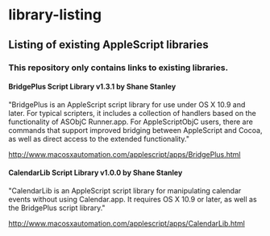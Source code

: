 # library-listing

## Listing of existing AppleScript libraries

### This repository only contains links to existing libraries.


#### BridgePlus Script Library v1.3.1 by Shane Stanley

"BridgePlus is an AppleScript script library for use under OS X 10.9 and later. For typical scripters, it includes a collection of handlers based on the functionality of ASObjC Runner.app. For AppleScriptObjC users, there are commands that support improved bridging between AppleScript and Cocoa, as well as direct access to the extended functionality."

http://www.macosxautomation.com/applescript/apps/BridgePlus.html


#### CalendarLib Script Library v1.0.0 by Shane Stanley

"CalendarLib is an AppleScript script library for manipulating calendar events without using Calendar.app. It requires OS X 10.9 or later, as well as the BridgePlus script library."

http://www.macosxautomation.com/applescript/apps/CalendarLib.html
